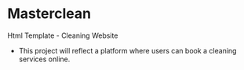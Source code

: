 # Masterclean
Html Template - Cleaning Website

- This project will reflect a platform where users can book a cleaning services online.

